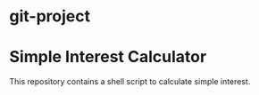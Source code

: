 # git-project
# Simple Interest Calculator
This repository contains a shell script to calculate simple interest.
